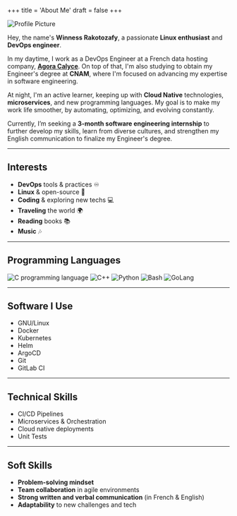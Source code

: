 +++
title = 'About Me'
draft = false
+++

![Profile Picture](https://www.example.com/profile-picture.jpg)

Hey, the name's **Winness Rakotozafy**, a passionate **Linux enthusiast** and **DevOps engineer**.

In my daytime, I work as a DevOps Engineer at a French data hosting company, **[Agora Calyce](https://www.agoracalyce.com/)**. On top of that, I'm also studying to obtain my Engineer's degree at **CNAM**, where I'm focused on advancing my expertise in software engineering.

At night, I'm an active learner, keeping up with **Cloud Native** technologies, **microservices**, and new programming languages. My goal is to make my work life smoother, by automating, optimizing, and evolving constantly.

Currently, I’m seeking a **3-month software engineering internship** to further develop my skills, learn from diverse cultures, and strengthen my English communication to finalize my Engineer's degree.

---

## Interests

- **DevOps** tools & practices ♾️
- **Linux** & open-source 🐧
- **Coding** & exploring new techs 💻
- **Traveling** the world 🌍
- **Reading** books 📚
- **Music** 🎶

---

## Programming Languages
![C programming language](/icons/c.svg) 
![C++](/icons/cplusplus.svg)
![Python](/icons/python.svg)
![Bash](/icons/gnubash.svg)
![GoLang](/icons/go.svg)

---

## Software I Use
- GNU/Linux
- Docker
- Kubernetes
- Helm
- ArgoCD
- Git
- GitLab CI

---

## Technical Skills
- CI/CD Pipelines
- Microservices & Orchestration
- Cloud native deployments
- Unit Tests

---

## Soft Skills
- **Problem-solving mindset**
- **Team collaboration** in agile environments
- **Strong written and verbal communication** (in French & English)
- **Adaptability** to new challenges and tech
